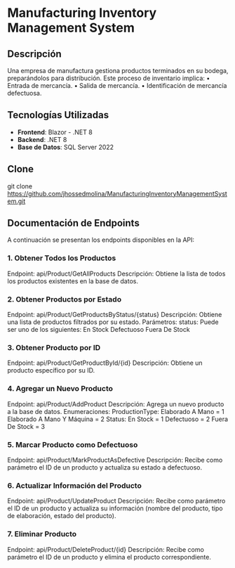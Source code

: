 # Manufacturing Inventory Management System

## Descripción

Una empresa de manufactura gestiona productos terminados en su bodega, preparándolos para distribución. Este proceso de inventario implica:
• Entrada de mercancía.
• Salida de mercancía.
• Identificación de mercancía defectuosa.

## Tecnologías Utilizadas

- **Frontend**: Blazor - .NET 8
- **Backend**: .NET 8
- **Base de Datos**: SQL Server 2022

## Clone

git clone https://github.com/jhossedmolina/ManufacturingInventoryManagementSystem.git

## Documentación de Endpoints
A continuación se presentan los endpoints disponibles en la API:

### 1. Obtener Todos los Productos
Endpoint: api/Product/GetAllProducts
Descripción: Obtiene la lista de todos los productos existentes en la base de datos.
### 2. Obtener Productos por Estado
Endpoint: api/Product/GetProductsByStatus/{status}
Descripción: Obtiene una lista de productos filtrados por su estado.
Parámetros:
status: Puede ser uno de los siguientes:
En Stock
Defectuoso
Fuera De Stock
### 3. Obtener Producto por ID
Endpoint: api/Product/GetProductById/{id}
Descripción: Obtiene un producto específico por su ID.
### 4. Agregar un Nuevo Producto
Endpoint: api/Product/AddProduct
Descripción: Agrega un nuevo producto a la base de datos.
Enumeraciones:
ProductionType:
Elaborado A Mano = 1
Elaborado A Mano Y Máquina = 2
Status:
En Stock = 1
Defectuoso = 2
Fuera De Stock = 3
### 5. Marcar Producto como Defectuoso
Endpoint: api/Product/MarkProductAsDefective
Descripción: Recibe como parámetro el ID de un producto y actualiza su estado a defectuoso.
### 6. Actualizar Información del Producto
Endpoint: api/Product/UpdateProduct
Descripción: Recibe como parámetro el ID de un producto y actualiza su información (nombre del producto, tipo de elaboración, estado del producto).
### 7. Eliminar Producto
Endpoint: api/Product/DeleteProduct/{id}
Descripción: Recibe como parámetro el ID de un producto y elimina el producto correspondiente.
